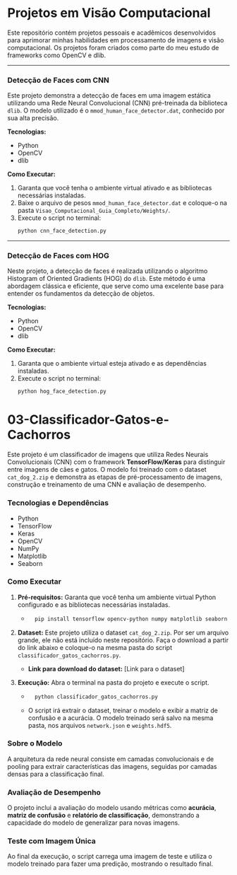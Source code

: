 # Projetos em Visão Computacional

Este repositório contém projetos pessoais e acadêmicos desenvolvidos para aprimorar minhas habilidades em processamento de imagens e visão computacional. Os projetos foram criados como parte do meu estudo de frameworks como OpenCV e dlib.

---

### Detecção de Faces com CNN

Este projeto demonstra a detecção de faces em uma imagem estática utilizando uma Rede Neural Convolucional (CNN) pré-treinada da biblioteca `dlib`. O modelo utilizado é o `mmod_human_face_detector.dat`, conhecido por sua alta precisão.

**Tecnologias:**
- Python
- OpenCV
- dlib

**Como Executar:**
1.  Garanta que você tenha o ambiente virtual ativado e as bibliotecas necessárias instaladas.
2.  Baixe o arquivo de pesos `mmod_human_face_detector.dat` e coloque-o na pasta `Visao_Computacional_Guia_Completo/Weights/`.
3.  Execute o script no terminal:
    ```bash
    python cnn_face_detection.py
    ```

---

### Detecção de Faces com HOG

Neste projeto, a detecção de faces é realizada utilizando o algoritmo Histogram of Oriented Gradients (HOG) do `dlib`. Este método é uma abordagem clássica e eficiente, que serve como uma excelente base para entender os fundamentos da detecção de objetos.

**Tecnologias:**
- Python
- OpenCV
- dlib

**Como Executar:**
1.  Garanta que o ambiente virtual esteja ativado e as dependências instaladas.
2.  Execute o script no terminal:
    ```bash
    python hog_face_detection.py
    ```

# 03-Classificador-Gatos-e-Cachorros

Este projeto é um classificador de imagens que utiliza Redes Neurais Convolucionais (CNN) com o framework **TensorFlow/Keras** para distinguir entre imagens de cães e gatos. O modelo foi treinado com o dataset `cat_dog_2.zip` e demonstra as etapas de pré-processamento de imagens, construção e treinamento de uma CNN e avaliação de desempenho.

### Tecnologias e Dependências

* Python
* TensorFlow
* Keras
* OpenCV
* NumPy
* Matplotlib
* Seaborn

### Como Executar

1.  **Pré-requisitos:** Garanta que você tenha um ambiente virtual Python configurado e as bibliotecas necessárias instaladas.
    * ```bash
        pip install tensorflow opencv-python numpy matplotlib seaborn
        ```

2.  **Dataset:** Este projeto utiliza o dataset `cat_dog_2.zip`. Por ser um arquivo grande, ele não está incluído neste repositório. Faça o download a partir do link abaixo e coloque-o na mesma pasta do script `classificador_gatos_cachorros.py`.
    * **Link para download do dataset:** [Link para o dataset]

3.  **Execução:** Abra o terminal na pasta do projeto e execute o script.
    * ```bash
        python classificador_gatos_cachorros.py
        ```
    * O script irá extrair o dataset, treinar o modelo e exibir a matriz de confusão e a acurácia. O modelo treinado será salvo na mesma pasta, nos arquivos `network.json` e `weights.hdf5`.

### Sobre o Modelo

A arquitetura da rede neural consiste em camadas convolucionais e de pooling para extrair características das imagens, seguidas por camadas densas para a classificação final.

### Avaliação de Desempenho

O projeto inclui a avaliação do modelo usando métricas como **acurácia**, **matriz de confusão** e **relatório de classificação**, demonstrando a capacidade do modelo de generalizar para novas imagens.

### Teste com Imagem Única

Ao final da execução, o script carrega uma imagem de teste e utiliza o modelo treinado para fazer uma predição, mostrando o resultado final.
